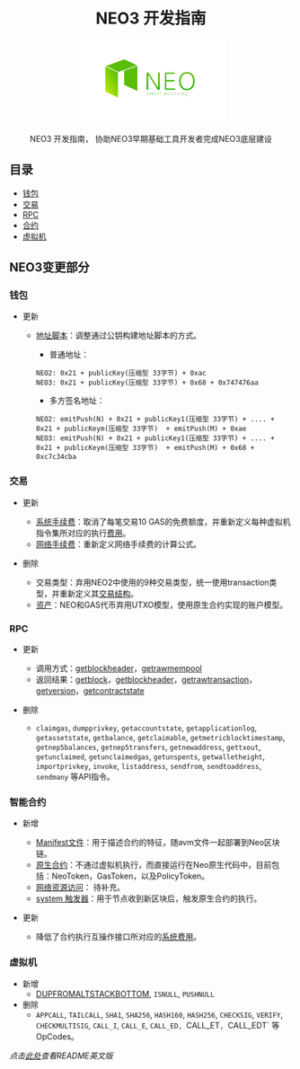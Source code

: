 ﻿<div align="center">  
<h1>NEO3 开发指南</h1>
<img src="images/neo-rebranding.png" alt="NEO3 Development Guide" height="150">
<p>NEO3 开发指南， 协助NEO3早期基础工具开发者完成NEO3底层建设</p>
</div>

## 目录 
- [钱包](cn/钱包)
- [交易](cn/交易)
- [RPC](cn/RPC)
- [合约](cn/合约)
- [虚拟机](cn/虚拟机)



## NEO3变更部分

### 钱包

- 更新
    - [地址脚本](cn/钱包#地址)：调整通过公钥构建地址脚本的方式。
        - 普通地址：

        ```
        NEO2: 0x21 + publicKey(压缩型 33字节) + 0xac
        NEO3: 0x21 + publicKey(压缩型 33字节) + 0x68 + 0x747476aa
        ```
        - 多方签名地址：

        ```
        NEO2: emitPush(N) + 0x21 + publicKey1(压缩型 33字节) + .... + 0x21 + publicKeym(压缩型 33字节)  + emitPush(M) + 0xae
        NEO3: emitPush(N) + 0x21 + publicKey1(压缩型 33字节) + .... + 0x21 + publicKeym(压缩型 33字节)  + emitPush(M) + 0x68 + 0xc7c34cba
        ```

### 交易

- 更新
    - [系统手续费](cn/交易#systemfee)：取消了每笔交易10 GAS的免费额度，并重新定义每种虚拟机指令集所对应的执行[费用](cn/虚拟机#费用)。
    - [网络手续费](cn/交易#networkfee)：重新定义网络手续费的计算公式。

- 删除
    - 交易类型：弃用NEO2中使用的9种交易类型，统一使用transaction类型，并重新定义其[交易结构](cn/交易#交易结构)。
    - [资产](cn/合约#原生合约)：NEO和GAS代币弃用UTXO模型，使用原生合约实现的账户模型。
    
### RPC

- 更新
    - 调用方式：[getblockheader](cn/RPC/api/getblockheader.md)，[getrawmempool](cn/RPC/api/getrawmempool.md)
    - 返回结果：[getblock](cn/RPC/api/getblock.md)，[getblockheader](cn/RPC/api/getblockheader.md)，[getrawtransaction](cn/RPC/api/getrawtransaction.md)，[getversion](cn/RPC/api/getversion.md)，[getcontractstate](cn/RPC/api/getcontractstate.md)

- 删除
    - `claimgas`, `dumpprivkey`, `getaccountstate`, `getapplicationlog`, `getassetstate`, `getbalance`, `getclaimable`, `getmetricblocktimestamp`, `getnep5balances`, `getnep5transfers`, `getnewaddress`, `gettxout`, `getunclaimed`, `getunclaimedgas`, `getunspents`, `getwalletheight`, `importprivkey`, `invoke`, `listaddress`, `sendfrom`, `sendtoaddress`, `sendmany` 等API指令。


### 智能合约

- 新增
    - [Manifest文件](cn/合约#manifest)：用于描述合约的特征，随avm文件一起部署到Neo区块链。
    - [原生合约](cn/合约#原生合约)：不通过虚拟机执行，而直接运行在Neo原生代码中，目前包括：NeoToken，GasToken，以及PolicyToken。
    - [网络资源访问](cn/合约#网路资源访问)： 待补充。
    - [system 触发器](cn/合约#触发器)：用于节点收到新区块后，触发原生合约的执行。

- 更新
    - 降低了合约执行互操作接口所对应的[系统费用](cn/合约#费用)。

### 虚拟机

- 新增
    - [DUPFROMALTSTACKBOTTOM](cn/虚拟机#栈操作), `ISNULL`, `PUSHNULL`
- 删除
    - `APPCALL`, `TAILCALL`, `SHA1`, `SHA256`, `HASH160`, `HASH256`, `CHECKSIG`, `VERIFY`, `CHECKMULTISIG`, `CALL_I`, `CALL_E`, `CALL_ED, `CALL_ET`, `CALL_EDT` 等OpCodes。


*点击[此处](README.md)查看README英文版*



